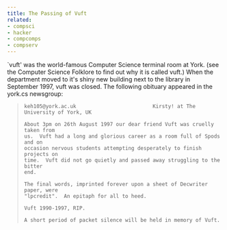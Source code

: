```yaml
---
title: The Passing of Vuft
related:
- compsci
- hacker
- compcomps
- compserv
---
```


`vuft' was the world-famous Computer Science terminal room at
York. (see the Computer Science Folklore to find out why it is called
vuft.) When the department moved to it's shiny new building next to
the library in September 1997, vuft was closed. The following obituary
appeared in the york.cs newsgroup:

> ~~~~
> keh105@york.ac.uk                         Kirsty! at The University of York, UK
> 
> About 3pm on 26th August 1997 our dear friend Vuft was cruelly taken from
> us.  Vuft had a long and glorious career as a room full of Spods and on
> occasion nervous students attempting desperately to finish projects on
> time.  Vuft did not go quietly and passed away struggling to the bitter
> end.
>
> The final words, imprinted forever upon a sheet of Decwriter paper, were
> "lpcredit".  An epitaph for all to heed.
>
> Vuft 1990-1997, RIP.
>
> A short period of packet silence will be held in memory of Vuft.
> ~~~~
